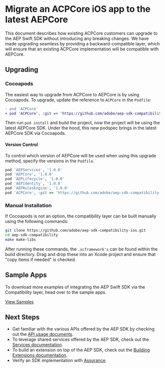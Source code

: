 # Migrate an ACPCore iOS app to the latest AEPCore

This document describes how existing ACPCore customers can upgrade to the AEP Swift SDK without introducing any breaking changes. We have made upgrading seamless by providing a backward-compatible layer, which will ensure that an existing ACPCore implementation will be compatible with AEPCore.

## Upgrading

### Cocoapods

The easiest way to upgrade from ACPCore to AEPCore is by using Cocoapods. To upgrade, update the reference to `ACPCore` in the `Podfile`:

```diff
- pod 'ACPCore'
+ pod 'ACPCore', :git => 'https://github.com/adobe/aep-sdk-compatibility-ios.git', :branch => 'main'
```

 Then run `pod install` and build the project, now the project will be using the latest AEPCore SDK. Under the hood, this new podspec brings in the latest AEPCore SDK via Cocoapods.

#### Version Control

To control which version of AEPCore will be used when using this upgrade method, specify the versions in the `Podfile`.

```ruby
pod 'AEPServices', '1.0.0'
pod 'AEPCore', '1.0.0'
pod 'AEPLifecycle', '1.0.0'
pod 'AEPIdentity', '1.0.0'
pod 'AEPRulesEngine', '1.0.0'
pod 'ACPCore', :git => 'https://github.com/adobe/aep-sdk-compatibility-ios.git', :branch => 'main'
```

### Manual Installation
If Cocoapods is not an option, the compatibility layer can be built manually using the following commands:

```bash
git clone https://github.com/adobe/aep-sdk-compatibility-ios.git
cd aep-sdk-compatibility
make make-libs
```
After running these commands, the `.xcframework's` can be found within the build directory. Drag and drop these into an Xcode project and ensure that "copy items if needed" is checked.

## Sample Apps

To download more examples of integrating the AEP Swift SDK via the Compatibility layer, head over to the sample apps.

[View Samples](https://github.com/adobe/aepsdk-compatibility-ios/tree/main/testApps)

## Next Steps

- Get familiar with the various APIs offered by the AEP SDK by checking out the [API usage documents](./Usage/). 
- To leverage shared services offered by the AEP SDK, check out the [Services documentation](./Services/README.md).
- To build an extension on top of the AEP SDK, check out the [Building Extensions documentation](./EventHub/BuildingExtensions.md).
- Verify an SDK implementation with [Assurance](./Debugging.md).
